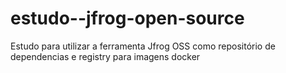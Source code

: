 # estudo--jfrog-open-source
Estudo para utilizar a ferramenta Jfrog OSS como repositório de dependencias e registry para imagens docker
